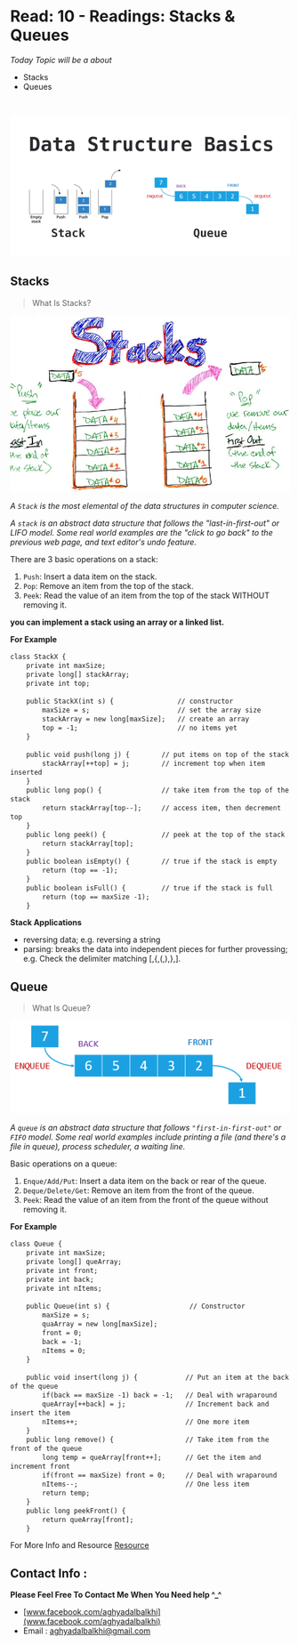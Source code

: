 # Read: 10 - Readings: Stacks & Queues

*Today Topic will be a about*
- Stacks
- Queues

<br>

![PythonMoudels](images/Stacks&Queues.png)

## Stacks

> What Is Stacks?

![PythonMoudels](images/stacl.jpg)

*A `Stack` is the most elemental of the data structures in computer science.*

*A `stack` is an abstract data structure that follows the "last-in-first-out" or LIFO model. Some real world examples are the "click to go back" to the previous web page, and text editor's undo feature.*

There are 3 basic operations on a stack:
1. `Push`: Insert a data item on the stack.
2. `Pop`: Remove an item from the top of the stack.
3. `Peek`: Read the value of an item from the top of the stack WITHOUT removing it.

**you can implement a stack using an array or a linked list.**

**For Example**
```
class StackX {
    private int maxSize;
    private long[] stackArray;
    private int top;

    public StackX(int s) {                // constructor
        maxSize = s;                      // set the array size
        stackArray = new long[maxSize];   // create an array
        top = -1;                         // no items yet
    }

    public void push(long j) {        // put items on top of the stack
        stackArray[++top] = j;        // increment top when item inserted
    }
    public long pop() {               // take item from the top of the stack
        return stackArray[top--];     // access item, then decrement top
    }
    public long peek() {              // peek at the top of the stack
        return stackArray[top];
    }
    public boolean isEmpty() {        // true if the stack is empty
        return (top == -1);
    }
    public boolean isFull() {         // true if the stack is full
        return (top == maxSize -1);
    }
```

**Stack Applications**
- reversing data; e.g. reversing a string
- parsing: breaks the data into independent pieces for further provessing; e.g. Check the delimiter matching [,{,(,),},].


## Queue

> What Is Queue?

![PythonMoudels](images/Queue.png)

*A `queue` is an abstract data structure that follows `"first-in-first-out"` or `FIFO` model. Some real world examples include printing a file (and there's a file in queue), process scheduler, a waiting line.*

Basic operations on a queue:
1. `Enque/Add/Put`: Insert a data item on the back or rear of the queue.
2. `Deque/Delete/Get`: Remove an item from the front of the queue.
3. `Peek`: Read the value of an item from the front of the queue without removing it.

**For Example**

```
class Queue {
    private int maxSize;
    private long[] queArray;
    private int front;
    private int back;
    private int nItems;

    public Queue(int s) {                    // Constructor
        maxSize = s;
        quaArray = new long[maxSize];
        front = 0;
        back = -1;
        nItems = 0;
    }

    public void insert(long j) {            // Put an item at the back of the queue
        if(back == maxSize -1) back = -1;   // Deal with wraparound
        queArray[++back] = j;               // Increment back and insert the item
        nItems++;                           // One more item
    }
    public long remove() {                  // Take item from the front of the queue
        long temp = queArray[front++];      // Get the item and increment front
        if(front == maxSize) front = 0;     // Deal with wraparound
        nItems--;                           // One less item
        return temp;
    }
    public long peekFront() {
        return queArray[front];
    }

```

For More Info and Resource
[Resource](https://dev.to/rinsama77/data-structure-stack-and-queue-4ecd)

## Contact Info : 
**Please Feel Free To Contact Me When You Need help ^_^**
* [www.facebook.com/aghyadalbalkhi](www.facebook.com/aghyadalbalkhi)
* Email : aghyadalbalkhi@gmail.com
